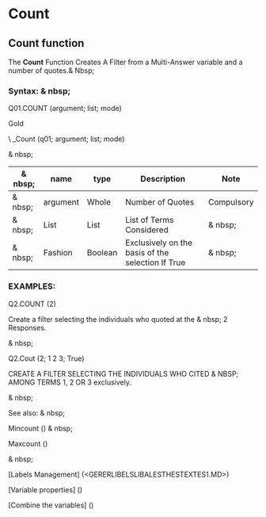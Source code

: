 # Count

## Count function

The **Count** Function Creates A Filter from a Multi-Answer variable and a number of quotes.& Nbsp;

### Syntax: & nbsp;

Q01.COUNT (argument; list; mode)

Gold

\ _Count (q01; argument; list; mode)

& nbsp;

| & nbsp; | **name** | **type** | **Description** | **Note** |
| --- | --- | --- | --- | --- |
| & nbsp; | argument | Whole | Number of Quotes | Compulsory |
| & nbsp; | List | List | List of Terms Considered | & nbsp; |
| & nbsp; | Fashion | Boolean | Exclusively on the basis of the selection If True | & nbsp; |

### EXAMPLES:

Q2.COUNT (2)

Create a filter selecting the individuals who quoted at the & nbsp; 2 Responses.

& nbsp;

Q2.Cout (2; 1 2 3; True)

CREATE A FILTER SELECTING THE INDIVIDUALS WHO CITED & NBSP; AMONG TERMS 1, 2 OR 3 exclusively.

& nbsp;

See also: & nbsp;

Mincount () & nbsp;

Maxcount ()

& nbsp;

[Labels Management] (<GERERLIBELSLIBALESTHESTEXTES1.MD>)

[Variable properties] (<modify the Proprities ofVariable.md>)

[Combine the variables] (<combine thevariables1.md>)